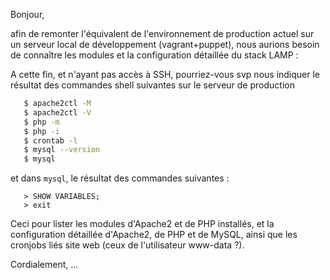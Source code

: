 Bonjour,

afin de remonter l'équivalent de l'environnement de production actuel sur un serveur local de développement (vagrant+puppet),
nous aurions besoin de connaître les modules et la configuration détaillée du stack LAMP :

A cette fin, et n'ayant pas accès à SSH, pourriez-vous svp nous indiquer le résultat des commandes shell suivantes sur le serveur de production

```bash
   $ apache2ctl -M
   $ apache2ctl -V
   $ php -m
   $ php -i
   $ crontab -l
   $ mysql --version
   $ mysql
```
et dans `mysql`, le résultat des commandes suivantes :
```mysql
   > SHOW VARIABLES;
   > exit
```

Ceci pour lister les modules d'Apache2 et de PHP installés, et la configuration détaillée d'Apache2, de PHP et de MySQL, ainsi que les cronjobs liés site web (ceux de l'utilisateur www-data ?).

Cordialement,
...
